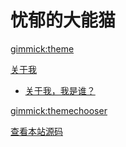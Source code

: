 # 忧郁的大能猫



[gimmick:theme](flatly)



[关于我]()
  
  * [关于我，我是谁？](blog/about-me.md)
  

[gimmick:themechooser](选择皮肤)


[查看本站源码](https://github.com/sunxvming/blog_mdwiki)

<!--
[gimmick:Disqus](limin-mblogs)
-->